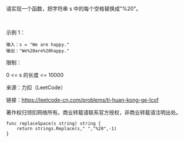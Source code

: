 请实现一个函数，把字符串 s 中的每个空格替换成"%20"。

 

示例 1：
```
输入：s = "We are happy."
输出："We%20are%20happy."
```

限制：

0 <= s 的长度 <= 10000

来源：力扣（LeetCode）

链接：https://leetcode-cn.com/problems/ti-huan-kong-ge-lcof

著作权归领扣网络所有。商业转载请联系官方授权，非商业转载请注明出处。

```
func replaceSpace(s string) string {
    return strings.Replace(s," ","%20",-1)
}
```
